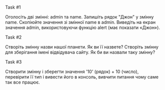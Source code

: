 Task #1

Оголосіть дві змінні: admin та name.
Запишіть рядок "Джон" у змінну name.
Скопіюйте значення зі змінної name в admin.
Виведіть на екран значення admin, використовуючи функцію alert (має показати «Джон»).

Task #2

Створіть змінну назви нашої планети. Як ви її назвете?
Створіть змінну для зберігання імені відвідувача сайту. Як би ви назвали таку змінну?

Task #3

Створити змінну і зберегти значення '10' (рядок) + 10 (число), перевірити її тип і вивести його в консоль, вивчити питання чому саме так все працює.